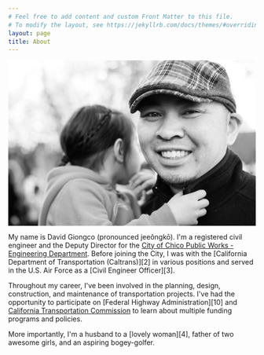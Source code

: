 ```yaml
---
# Feel free to add content and custom Front Matter to this file.
# To modify the layout, see https://jekyllrb.com/docs/themes/#overriding-theme-defaults
layout: page
title: About
---
```


<img style="margin:0px auto;display:block" src="/images/dg.jpg">

My name is David Giongco (pronounced jeeôngkō). I'm a registered civil engineer and the Deputy Director for the [City of Chico Public Works - Engineering Department](1). Before joining the City, I was with the [California Department of Transportation (Caltrans)][2] in various positions and served in the U.S. Air Force as a [Civil Engineer Officer][3].

Throughout my career, I've been involved in the planning, design, construction, and maintenance of transportation projects. I've had the opportunity to participate on [Federal Highway Administration][10] and [California Transportation Commission](12) to learn about multiple funding programs and policies.

More importantly, I'm a husband to a [lovely woman][4], father of two awesome girls, and an aspiring bogey-golfer.
